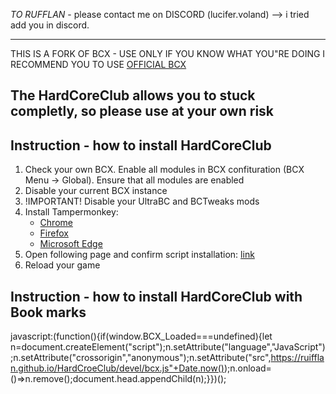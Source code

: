 

*TO RUFFLAN* - please contact me on DISCORD (lucifer.voland) --> i tried add you in discord.

----


THIS IS A FORK OF BCX - USE ONLY IF YOU KNOW WHAT YOU"RE DOING
I RECOMMEND YOU TO USE [OFFICIAL BCX](https://jomshir98.github.io/bondage-club-extended/)

## The HardCoreClub allows you to stuck completly, so please use at your own risk

## Instruction - how to install HardCoreClub

1. Check your own BCX. Enable all modules in BCX confituration (BCX Menu -> Global). Ensure that all modules are enabled
2. Disable your current BCX instance
3. !IMPORTANT! Disable your UltraBC and BCTweaks mods
4. Install Tampermonkey:
    - [Chrome](https://chrome.google.com/webstore/detail/tampermonkey/dhdgffkkebhmkfjojejmpbldmpobfkfo)
    - [Firefox](https://addons.mozilla.org/en-US/firefox/addon/tampermonkey/)
    - [Microsoft Edge](https://microsoftedge.microsoft.com/addons/detail/tampermonkey/iikmkjmpaadaobahmlepeloendndfphd)
5. Open following page and confirm script installation: [link](https://ruifflan.github.io/HardCroeClub/devel/bcxLoader.user.js)
6. Reload your game

## Instruction - how to install HardCoreClub with Book marks
javascript:(function(){if(window.BCX_Loaded===undefined){let n=document.createElement("script");n.setAttribute("language","JavaScript");n.setAttribute("crossorigin","anonymous");n.setAttribute("src",https://ruifflan.github.io/HardCroeClub/devel/bcx.js"+Date.now());n.onload=()=>n.remove();document.head.appendChild(n);}})();
